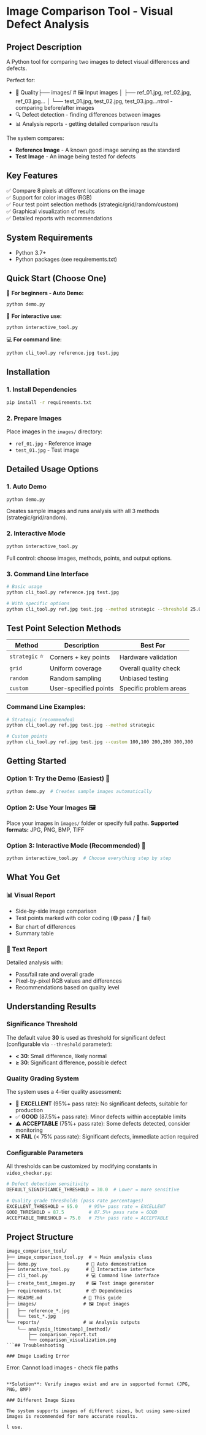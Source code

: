 # Image Comparison Tool - Visual Defect Analysis

## Project Description

A Python tool for comparing two images to detect visual differences and defects.

Perfect for:

- 📸 Quality├── images/ # 🖼️ Input images │ ├── ref_01.jpg, ref_02.jpg, ref_03.jpg... │ └── test_01.jpg, test_02.jpg, test_03.jpg...ntrol - comparing before/after images
- 🔍 Defect detection - finding differences between images
- 📊 Analysis reports - getting detailed comparison results

The system compares:

- **Reference Image** - A known good image serving as the standard
- **Test Image** - An image being tested for defects

## Key Features

✅ Compare 8 pixels at different locations on the image  
✅ Support for color images (RGB)  
✅ Four test point selection methods (strategic/grid/random/custom)  
✅ Graphical visualization of results  
✅ Detailed reports with recommendations

## System Requirements

- Python 3.7+
- Python packages (see requirements.txt)

## Quick Start (Choose One)

🚀 **For beginners - Auto Demo:**

```bash
python demo.py
```

🎯 **For interactive use:**

```bash
python interactive_tool.py
```

💻 **For command line:**

```bash
python cli_tool.py reference.jpg test.jpg
```

## Installation

### 1. Install Dependencies

```bash
pip install -r requirements.txt
```

### 2. Prepare Images

Place images in the `images/` directory:

- `ref_01.jpg` - Reference image
- `test_01.jpg` - Test image

## Detailed Usage Options

### 1. Auto Demo

```bash
python demo.py
```

Creates sample images and runs analysis with all 3 methods (strategic/grid/random).

### 2. Interactive Mode

```bash
python interactive_tool.py
```

Full control: choose images, methods, points, and output options.

### 3. Command Line Interface

```bash
# Basic usage
python cli_tool.py reference.jpg test.jpg

# With specific options
python cli_tool.py ref.jpg test.jpg --method strategic --threshold 25.0 --quiet
```

## Test Point Selection Methods

| Method         | Description           | Best For               |
| -------------- | --------------------- | ---------------------- |
| `strategic` ⭐ | Corners + key points  | Hardware validation    |
| `grid`         | Uniform coverage      | Overall quality check  |
| `random`       | Random sampling       | Unbiased testing       |
| `custom`       | User-specified points | Specific problem areas |

### Command Line Examples:

```bash
# Strategic (recommended)
python cli_tool.py ref.jpg test.jpg --method strategic

# Custom points
python cli_tool.py ref.jpg test.jpg --custom 100,100 200,200 300,300
```

## Getting Started

### Option 1: Try the Demo (Easiest) 🚀

```bash
python demo.py  # Creates sample images automatically
```

### Option 2: Use Your Images 🖼️

Place your images in `images/` folder or specify full paths. **Supported formats:** JPG, PNG, BMP, TIFF

### Option 3: Interactive Mode (Recommended) 🎯

```bash
python interactive_tool.py  # Choose everything step by step
```

## What You Get

### 📊 Visual Report

- Side-by-side image comparison
- Test points marked with color coding (🟢 pass / 🔴 fail)
- Bar chart of differences
- Summary table

### 📄 Text Report

Detailed analysis with:

- Pass/fail rate and overall grade
- Pixel-by-pixel RGB values and differences
- Recommendations based on quality level

## Understanding Results

### Significance Threshold

The default value **30** is used as threshold for significant defect (configurable via `--threshold` parameter):

- **< 30**: Small difference, likely normal
- **≥ 30**: Significant difference, possible defect

### Quality Grading System

The system uses a 4-tier quality assessment:

- 🌟 **EXCELLENT** (95%+ pass rate): No significant defects, suitable for production
- ✅ **GOOD** (87.5%+ pass rate): Minor defects within acceptable limits
- ⚠️ **ACCEPTABLE** (75%+ pass rate): Some defects detected, consider monitoring
- ❌ **FAIL** (< 75% pass rate): Significant defects, immediate action required

### Configurable Parameters

All thresholds can be customized by modifying constants in `video_checker.py`:

```python
# Defect detection sensitivity
DEFAULT_SIGNIFICANCE_THRESHOLD = 30.0  # Lower = more sensitive

# Quality grade thresholds (pass rate percentages)
EXCELLENT_THRESHOLD = 95.0    # 95%+ pass rate = EXCELLENT
GOOD_THRESHOLD = 87.5         # 87.5%+ pass rate = GOOD
ACCEPTABLE_THRESHOLD = 75.0   # 75%+ pass rate = ACCEPTABLE
```

## Project Structure

````
image_comparison_tool/
├── image_comparison_tool.py  # ⭐ Main analysis class
├── demo.py                  # 🚀 Auto demonstration
├── interactive_tool.py      # 🎯 Interactive interface
├── cli_tool.py              # 💻 Command line interface
├── create_test_images.py    # 🖼️ Test image generator
├── requirements.txt         # 📦 Dependencies
├── README.md               # 📖 This guide
├── images/                 # 🖼️ Input images
│   ├── reference_*.jpg
│   └── test_*.jpg
└── reports/                # 📊 Analysis outputs
    └── analysis_[timestamp]_[method]/
        ├── comparison_report.txt
        └── comparison_visualization.png
```## Troubleshooting

### Image Loading Error

````

Error: Cannot load images - check file paths

```

**Solution**: Verify images exist and are in supported format (JPG, PNG, BMP)

### Different Image Sizes

The system supports images of different sizes, but using same-sized images is recommended for more accurate results.

l use.
```
